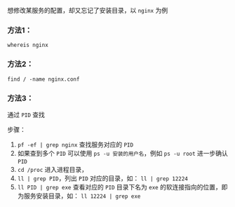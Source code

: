 想修改某服务的配置，却又忘记了安装目录，以 `nginx` 为例

### 方法1： 

`whereis nginx`

### 方法2：

 `find / -name nginx.conf`

### 方法3：

通过 `PID` 查找

步骤：

1. `pf -ef | grep nginx` 查找服务对应的 `PID`
2. 如果查到多个 `PID` 可以使用 `ps -u 安装的用户名`，例如 `ps -u root` 进一步确认 `PID`
3. `cd /proc` 进入进程目录， 
4. `ll | grep PID`，列出 `PID` 对应的目录，如： `ll | grep 12224`
5. `ll PID | grep exe` 查看对应的 `PID` 目录下名为 `exe` 的软连接指向的位置，即为服务安装目录，如： `ll 12224 | grep exe`

